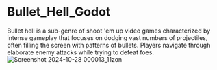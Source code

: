 # Bullet_Hell_Godot
 Bullet hell is a sub-genre of shoot 'em up video games characterized by intense gameplay that focuses on dodging vast numbers of projectiles, often filling the screen with patterns of bullets. Players navigate through elaborate enemy attacks while trying to defeat foes.
![Screenshot 2024-10-28 000013_11zon](https://github.com/user-attachments/assets/178f9c64-42d7-4b24-93ab-52eab4f8b4ea)
